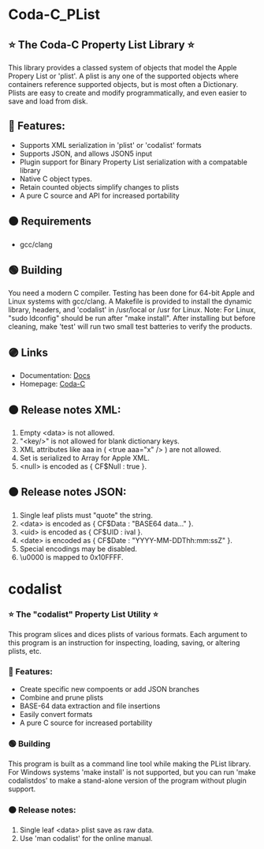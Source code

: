 
# Coda-C_PList

## ⭐️ The Coda-C Property List Library ⭐️

This library provides a classed system of objects that model the Apple Propery List or 'plist'.
A plist is any one of the supported objects where containers reference
supported objects, but is most often a Dictionary.
Plists are easy to create and modify programmatically, and even easier to save and load from disk.

## 🔵 Features:

* Supports XML serialization in 'plist' or 'codalist' formats
* Supports JSON, and allows JSON5 input
* Plugin support for Binary Property List serialization with a compatable library
* Native C object types.
* Retain counted objects simplify changes to plists
* A pure C source and API for increased portability

## 🟤 Requirements

* gcc/clang

## 🟢 Building

You need a modern C compiler.  Testing has been done for 64-bit Apple and Linux systems with gcc/clang.
A Makefile is provided to install the dynamic library, headers, and 'codalist' in /usr/local or /usr for Linux.
Note:  For Linux, "sudo ldconfig" should be run after "make install".
After installing but before cleaning, make 'test' will run two small test batteries to verify the products.

## 🟣 Links

* Documentation:  [Docs](https://github.com/actguru/coda-c_plist-docs)
* Homepage:  [Coda-C](https://coda-c.com/)

## 🟠 Release notes XML:
1. Empty \<data\> is not allowed.
2. "\<key/\>" is not allowed for blank dictionary keys.
3. XML attributes like aaa in ( \<true aaa="x" /\> ) are not allowed.
4. Set is serialized to Array for Apple XML.
5. \<null\> is encoded as { CF$Null : true }.

## 🟠 Release notes JSON:

1. Single leaf plists must "quote" the string.
2. \<data\> is encoded as { CF$Data : "BASE64 data..." }.
3. \<uid\> is encoded as { CF$UID : ival }.
4. \<date\> is encoded as { CF$Date : "YYYY-MM-DDThh:mm:ssZ" }.
5. Special encodings may be disabled.
6. \\u0000 is mapped to 0x10FFFF.

# codalist

### ⭐️ The "codalist" Property List Utility ⭐️

This program slices and dices plists of various formats.
Each argument to this program is an instruction for inspecting, loading, saving, or altering plists, etc.

### 🔵 Features:

* Create specific new compoents or add JSON branches
* Combine and prune plists
* BASE-64 data extraction and file insertions
* Easily convert formats 
* A pure C source for increased portability

### 🟢 Building

This program is built as a command line tool while making the PList library.
For Windows systems 'make install' is not supported, but you can run 'make codalistdos'
to make a stand-alone version of the program without plugin support.

### 🟠 Release notes:

1. Single leaf \<data\> plist save as raw data.
2. Use 'man codalist' for the online manual.

